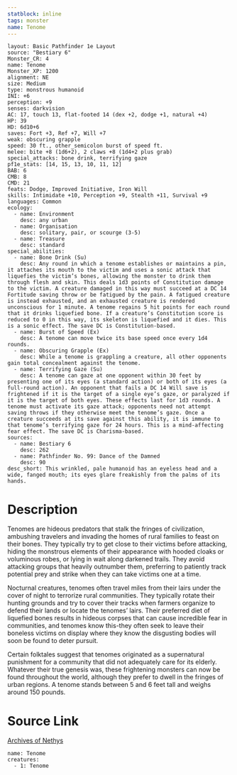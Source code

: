 ```yaml
---
statblock: inline
tags: monster
name: Tenome
---
```

```statblock
layout: Basic Pathfinder 1e Layout
source: "Bestiary 6"
Monster_CR: 4
name: Tenome
Monster_XP: 1200
alignment: NE
size: Medium
type: monstrous humanoid
INI: +6
perception: +9
senses: darkvision
AC: 17, touch 13, flat-footed 14 (dex +2, dodge +1, natural +4)
HP: 39
HD: 6d10+6
saves: Fort +3, Ref +7, Will +7
weak: obscuring grapple
speed: 30 ft., other_semicolon burst of speed ft.
melee: bite +8 (1d6+2), 2 claws +8 (1d4+2 plus grab)
special_attacks: bone drink, terrifying gaze
pf1e_stats: [14, 15, 13, 10, 11, 12]
BAB: 6
CMB: 8
CMD: 21
feats: Dodge, Improved Initiative, Iron Will
skills: Intimidate +10, Perception +9, Stealth +11, Survival +9
languages: Common
ecology:
  - name: Environment
    desc: any urban
  - name: Organisation
    desc: solitary, pair, or scourge (3-5)
  - name: Treasure
    desc: standard
special_abilities:
  - name: Bone Drink (Su)
    desc: Any round in which a tenome establishes or maintains a pin, it attaches its mouth to the victim and uses a sonic attack that liquefies the victim’s bones, allowing the monster to drink them through flesh and skin. This deals 1d3 points of Constitution damage to the victim. A creature damaged in this way must succeed at a DC 14 Fortitude saving throw or be fatigued by the pain. A fatigued creature is instead exhausted, and an exhausted creature is rendered unconscious for 1 minute. A tenome regains 5 hit points for each round that it drinks liquefied bone. If a creature’s Constitution score is reduced to 0 in this way, its skeleton is liquefied and it dies. This is a sonic effect. The save DC is Constitution-based.
  - name: Burst of Speed (Ex)
    desc: A tenome can move twice its base speed once every 1d4 rounds.
  - name: Obscuring Grapple (Ex)
    desc: While a tenome is grappling a creature, all other opponents gain total concealment against the tenome.
  - name: Terrifying Gaze (Su)
    desc: A tenome can gaze at one opponent within 30 feet by presenting one of its eyes (a standard action) or both of its eyes (a full-round action). An opponent that fails a DC 14 Will save is frightened if it is the target of a single eye’s gaze, or paralyzed if it is the target of both eyes. These effects last for 1d3 rounds. A tenome must activate its gaze attack; opponents need not attempt saving throws if they otherwise meet the tenome’s gaze. Once a creature succeeds at its save against this ability, it is immune to that tenome’s terrifying gaze for 24 hours. This is a mind-affecting fear effect. The save DC is Charisma-based.
sources:
  - name: Bestiary 6
    desc: 262
  - name: Pathfinder No. 99: Dance of the Damned
    desc: 90
desc_short: This wrinkled, pale humanoid has an eyeless head and a wide, fanged mouth; its eyes glare freakishly from the palms of its hands.
```
# Description
Tenomes are hideous predators that stalk the fringes of civilization, ambushing travelers and invading the homes of rural families to feast on their bones. They typically try to get close to their victims before attacking, hiding the monstrous elements of their appearance with hooded cloaks or voluminous robes, or lying in wait along darkened trails. They avoid attacking groups that heavily outnumber them, preferring to patiently track potential prey and strike when they can take victims one at a time. 

Nocturnal creatures, tenomes often travel miles from their lairs under the cover of night to terrorize rural communities. They typically rotate their hunting grounds and try to cover their tracks when farmers organize to defend their lands or locate the tenomes’ lairs. Their preferred diet of liquefied bones results in hideous corpses that can cause incredible fear in communities, and tenomes know this-they often seek to leave their boneless victims on display where they know the disgusting bodies will soon be found to deter pursuit. 

Certain folktales suggest that tenomes originated as a supernatural punishment for a community that did not adequately care for its elderly. Whatever their true genesis was, these frightening monsters can now be found throughout the world, although they prefer to dwell in the fringes of urban regions. A tenome stands between 5 and 6 feet tall and weighs around 150 pounds.
# Source Link
[Archives of Nethys](https://aonprd.com/MonsterDisplay.aspx?ItemName=Tenome)
```encounter-table
name: Tenome
creatures:
  - 1: Tenome
```

